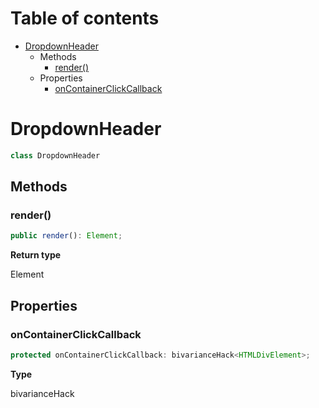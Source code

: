 # Table of contents

* [DropdownHeader][ClassDeclaration-4]
    * Methods
        * [render()][MethodDeclaration-25]
    * Properties
        * [onContainerClickCallback][PropertyDeclaration-8]

# DropdownHeader

```typescript
class DropdownHeader
```
## Methods

### render()

```typescript
public render(): Element;
```

**Return type**

Element

## Properties

### onContainerClickCallback

```typescript
protected onContainerClickCallback: bivarianceHack<HTMLDivElement>;
```

**Type**

bivarianceHack<HTMLDivElement>

[ClassDeclaration-4]: dropdownheader.md#dropdownheader
[MethodDeclaration-25]: dropdownheader.md#render
[PropertyDeclaration-8]: dropdownheader.md#oncontainerclickcallback